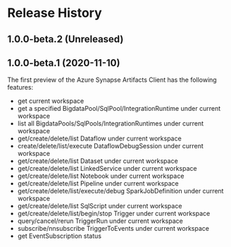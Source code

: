 # Release History

## 1.0.0-beta.2 (Unreleased)

## 1.0.0-beta.1 (2020-11-10)

The first preview of the Azure Synapse Artifacts Client has the following features:

- get current workspace
- get a specified BigdataPool/SqlPool/IntegrationRuntime under current workspace
- list all BigdataPools/SqlPools/IntegrationRuntimes under current workspace
- get/create/delete/list Dataflow under current workspace
- create/delete/list/execute DataflowDebugSession under current workspace
- get/create/delete/list Dataset under current workspace
- get/create/delete/list LinkedService under current workspace
- get/create/delete/list Notebook under current workspace
- get/create/delete/list Pipeline under current workspace
- get/create/delete/list/execute/debug SparkJobDefinition under current workspace
- get/create/delete/list SqlScript under current workspace
- get/create/delete/list/begin/stop Trigger under current workspace
- query/cancel/rerun TriggerRun under current workspace
- subscribe/nnsubscribe TriggerToEvents under current workspace
- get EventSubscription status


